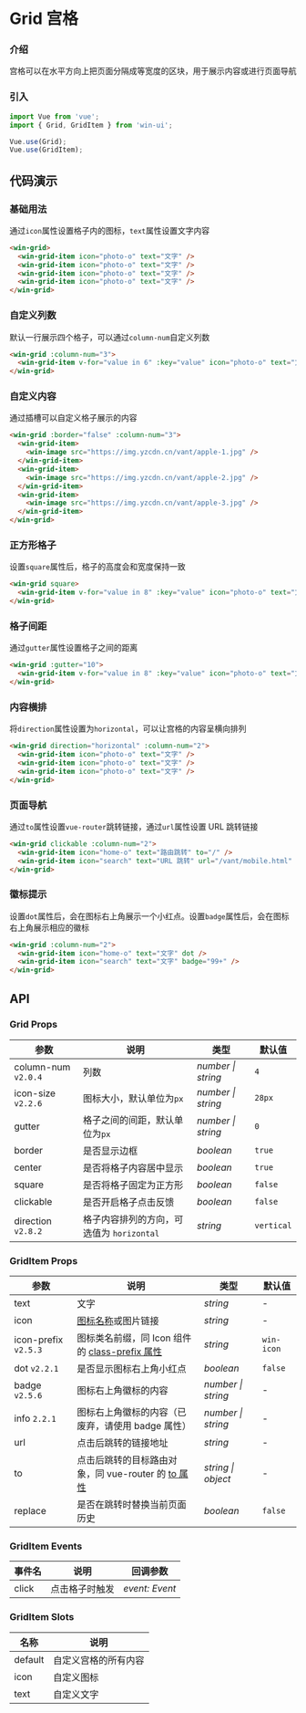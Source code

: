 # Grid 宫格

### 介绍

宫格可以在水平方向上把页面分隔成等宽度的区块，用于展示内容或进行页面导航

### 引入

```js
import Vue from 'vue';
import { Grid, GridItem } from 'win-ui';

Vue.use(Grid);
Vue.use(GridItem);
```

## 代码演示

### 基础用法

通过`icon`属性设置格子内的图标，`text`属性设置文字内容

```html
<win-grid>
  <win-grid-item icon="photo-o" text="文字" />
  <win-grid-item icon="photo-o" text="文字" />
  <win-grid-item icon="photo-o" text="文字" />
  <win-grid-item icon="photo-o" text="文字" />
</win-grid>
```

### 自定义列数

默认一行展示四个格子，可以通过`column-num`自定义列数

```html
<win-grid :column-num="3">
  <win-grid-item v-for="value in 6" :key="value" icon="photo-o" text="文字" />
</win-grid>
```

### 自定义内容

通过插槽可以自定义格子展示的内容

```html
<win-grid :border="false" :column-num="3">
  <win-grid-item>
    <win-image src="https://img.yzcdn.cn/vant/apple-1.jpg" />
  </win-grid-item>
  <win-grid-item>
    <win-image src="https://img.yzcdn.cn/vant/apple-2.jpg" />
  </win-grid-item>
  <win-grid-item>
    <win-image src="https://img.yzcdn.cn/vant/apple-3.jpg" />
  </win-grid-item>
</win-grid>
```

### 正方形格子

设置`square`属性后，格子的高度会和宽度保持一致

```html
<win-grid square>
  <win-grid-item v-for="value in 8" :key="value" icon="photo-o" text="文字" />
</win-grid>
```

### 格子间距

通过`gutter`属性设置格子之间的距离

```html
<win-grid :gutter="10">
  <win-grid-item v-for="value in 8" :key="value" icon="photo-o" text="文字" />
</win-grid>
```

### 内容横排

将`direction`属性设置为`horizontal`，可以让宫格的内容呈横向排列

```html
<win-grid direction="horizontal" :column-num="2">
  <win-grid-item icon="photo-o" text="文字" />
  <win-grid-item icon="photo-o" text="文字" />
  <win-grid-item icon="photo-o" text="文字" />
</win-grid>
```

### 页面导航

通过`to`属性设置`vue-router`跳转链接，通过`url`属性设置 URL 跳转链接

```html
<win-grid clickable :column-num="2">
  <win-grid-item icon="home-o" text="路由跳转" to="/" />
  <win-grid-item icon="search" text="URL 跳转" url="/vant/mobile.html" />
</win-grid>
```

### 徽标提示

设置`dot`属性后，会在图标右上角展示一个小红点。设置`badge`属性后，会在图标右上角展示相应的徽标

```html
<win-grid :column-num="2">
  <win-grid-item icon="home-o" text="文字" dot />
  <win-grid-item icon="search" text="文字" badge="99+" />
</win-grid>
```

## API

### Grid Props

| 参数 | 说明 | 类型 | 默认值 |
| --- | --- | --- | --- |
| column-num `v2.0.4` | 列数 | _number \| string_ | `4` |
| icon-size `v2.2.6` | 图标大小，默认单位为`px` | _number \| string_ | `28px` |
| gutter | 格子之间的间距，默认单位为`px` | _number \| string_ | `0` |
| border | 是否显示边框 | _boolean_ | `true` |
| center | 是否将格子内容居中显示 | _boolean_ | `true` |
| square | 是否将格子固定为正方形 | _boolean_ | `false` |
| clickable | 是否开启格子点击反馈 | _boolean_ | `false` |
| direction `v2.8.2` | 格子内容排列的方向，可选值为 `horizontal` | _string_ | `vertical` |

### GridItem Props

| 参数 | 说明 | 类型 | 默认值 |
| --- | --- | --- | --- |
| text | 文字 | _string_ | - |
| icon | [图标名称](#/zh-CN/icon)或图片链接 | _string_ | - |
| icon-prefix `v2.5.3` | 图标类名前缀，同 Icon 组件的 [class-prefix 属性](#/zh-CN/icon#props) | _string_ | `win-icon` |
| dot `v2.2.1` | 是否显示图标右上角小红点 | _boolean_ | `false` |
| badge `v2.5.6` | 图标右上角徽标的内容 | _number \| string_ | - |
| info `2.2.1` | 图标右上角徽标的内容（已废弃，请使用 badge 属性） | _number \| string_ | - |
| url | 点击后跳转的链接地址 | _string_ | - |
| to | 点击后跳转的目标路由对象，同 vue-router 的 [to 属性](https://router.vuejs.org/zh/api/#to) | _string \| object_ | - |
| replace | 是否在跳转时替换当前页面历史 | _boolean_ | `false` |

### GridItem Events

| 事件名 | 说明           | 回调参数       |
| ------ | -------------- | -------------- |
| click  | 点击格子时触发 | _event: Event_ |

### GridItem Slots

| 名称    | 说明                 |
| ------- | -------------------- |
| default | 自定义宫格的所有内容 |
| icon    | 自定义图标           |
| text    | 自定义文字           |
